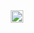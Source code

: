 <body background-color="navy">
  <header style=background-color="#000080">
<img src="https://pngicon.ru/file/uploads/unitaz.png" height="20"/>

